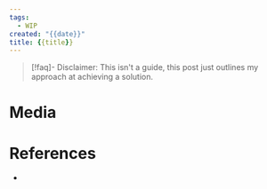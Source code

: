 ```yaml
---
tags:
  - WIP
created: "{{date}}"
title: {{title}}
---
```


> [!faq]- Disclaimer: 
> This isn't a guide, this post just outlines my approach at achieving a solution.

# Media

# References

- 
